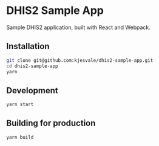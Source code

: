 # DHIS2 Sample App

Sample DHIS2 application, built with React and Webpack.

## Installation

```sh
git clone git@github.com:kjesvale/dhis2-sample-app.git
cd dhis2-sample-app
yarn
```

## Development

```sh
yarn start
```

## Building for production

```sh
yarn build
```
